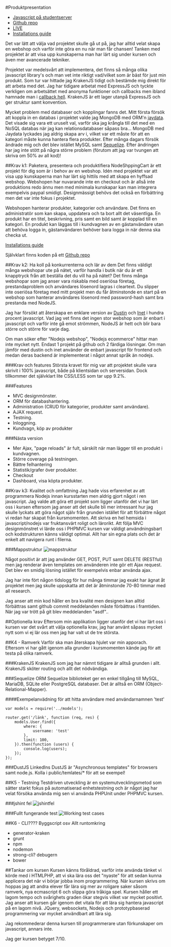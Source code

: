 #Produktpresentation
* [Javascript på studentserver](http://www.student.bth.se/~heoa13/js/)
* [Github repo](http://github.com/olund/NodeShoppingCart)
* [LIVE](http://henrikolund.se:8000)
* [Installations guide](http://henrikolund.se:8000/installation)

Det var lätt att välja vad projektet skulle gå ut på, jag har alltid velat skapa en webshop och varför inte göra en nu när man får chansen!
Tanken med projektet är att visa upp kunskaperna man har lärt sig under kursen och även mer avancerade tekniker.

Projektet var medelsvårt att implementera, det finns så många olika javascript library's och man vet inte riktigt vad/vilket som är bäst för just min produkt. Som tur var hittade jag KrakenJS tidigt och bestämde mig direkt för att arbeta med det. Jag har tidigare arbetat med ExpressJS och tyckte verkligen om arbetsättet med anonyma funktioner och callbacks men ibland hamnade man i [callback hell](http://callbackhell.com/). KrakenJS är ett lager utanpå ExpressJS och ger struktur samt konvention.

Mycket problem med databaser och kopplingar fanns det. Mitt första försök att koppla in en databas i projektet valde jag MongoDB med ORM'n [jaydata](http://jaydata.org/). Det visade sig vara ett uruselt val, varför ska jag krångla till det med en NoSQL databas när jag kan relationsdatabaser såpass bra... MongoDB med Jaydata lyckades jag aldrig skapa arv i, vilket var ett måste för att en kategori måste kunna hantera flera produkter. Efter många dagars försök ändrade mig och det blev istället MySQL samt [Sequelize](http://sequelizejs.com/). Efter ändringen har jag inte stött på några större problem (förutom att jag var tvungen att skriva om 50% av all kod)!


##Krav k1: Paketera, presentera och produktifiera
NodeShppingCart är ett projekt för dig som är i behov av en webshop. Idén med projektet var att visa upp kunskaperna man har lärt sig hittils med att skapa en hyffsad webshop. Webshopen har nuvarande inte en checkout och är allså inte produktions redo ännu men med minimala kunskapar kan man integrera exempelvis paypal smidigt. Designmässigt behövs det också en förbättring men det var inte fokus i projektet.

Webshopen hanterar produkter, kategorier och användare. Det finns en administratör som kan skapa, uppdatera och ta bort allt det väsentliga. En produkt har en titel, beskrivning, pris samt en bild samt är kopplad till en kategori. En produkt kan läggas till i kundvagnen av en gästanvändare utan att behöva logga in, gästanvändaren behöver bara logga in när denna ska checka ut.


[Installations guide](http://henrikolund.se:8000/installation)

Självklart finns koden på ett [Github repo](http://github.com/olund/NodeShoppingCart)


##Krav k2: Ha koll på konkurrenterna och lär av dem
Det finns väldigt många webshopar ute på nätet, varför handla i butik när du är ett knapptryck från att beställa det du vill ha på nätet? Det finns många webshopar som jag anser vara riskabla med oseriösa företag, prestandaproblem och användares lösenord lagras i cleartext. Du slipper inte oseriösa företag med mitt projekt men du får åtminstonde en start på en webshop som hanterar användares lösenord med password-hash samt bra prestanda med NodeJS.

Jag har försökt att återskapa en enklare version av [Dustin](https://www.dustinhome.se/) och [Inet](http://inet.se) i hundra procent javascript. Vad jag vet finns det ingen stor webshop som är enbart i javascript och varför inte gå emot strömmen, NodeJS är hett och blir bara större och större för varje dag.

Om man söker efter "Nodejs webshop", "Nodejs ecommerce" hittar man inte mycket nytt. Endast 1 projekt på github och 2 färdiga lösningar. Om man jämför med dustin och inet använder de enbart javascript för frontend och medan deras backend är implementerat i något annat språk än nodejs.


###Krav och features
Största kravet för mig var att projektet skulle vara skrivit i 100% javascript, både på klientsidan och serversidan. Dock tillkommer det självklart lite CSS/LESS som tar upp 9.2%.


###Features
* MVC designmönster.
* ORM för databashantering.
* Administration (CRUD för kategorier, produkter samt användare).
* AJAX request.
* Testning.
* Inloggning.
* Kundvagn, köp av produkter


###Nästa version
* Mer Ajax, "page reloads" är fult, särskilt när man lägger till en produkt i kundvagnen.
* Större coverage på testningen.
* Bättre felhantering
* Statistik/grafer över produkter.
* Checkout
* Dashboard, visa köpta produkter.


##Krav k3: Kvalitet och omfattning
Jag hade viss erfarenhet av att programmera Nodejs innan kursstarten men aldrig gjort något i ren javascript. Jag valde att göra ett projekt som ligger utanför det vi har lärt oss i kursen eftersom jag anser att det skulle bli mer intressant hur jag skulle lyckats att göra något själv från grunden istället för att förbättre något vi redan har skapat från kursmomenten. Att skriva en hel hemsida i javascript/nodejs var fruktansvärt roligt och lärorikt. Att följa MVC designmönstret vi lärde oss i PHPMVC kursen var väldigt användningsbart och kodstrukturen känns väldigt optimal. Allt har sin egna plats och det är enkelt att navigera runt i filerna.

###Mappstruktur
![mappstruktur](http://puu.sh/ePI05/c50de1e911.png)



Något positivt är att jag använder GET, POST, PUT samt DELETE (RESTful) men jag renderar även templates om använderen inte gör ett Ajax request. Det blev en smidig lösning istället för exempelvis enbar använda ajax.

Jag har inte fört någon tidslogg för hur många timmar jag exakt har ägnat åt projektet men jag skulle uppskatta att det är åtminstonde 70-80 timmar med all research.

Jag anser att min kod håller en bra kvalité men designen kan alltid förbättras samt github commit meddelanden måste förbättras i framtiden. När jag var trött på git blev meddelanden "asdf"..


##Optionella krav
Eftersom min applikation ligger utanför det vi har lärt oss i kursen var det svårt att välja optionella krav, jag har använt såpass mycket nytt som vi ej lär oss men jag har valt ut de tre största.


##K4 - Ramverk
Varför ska man återskapa hjulet var min apporach. Eftersom vi har gått igenom alla grunder i kursmomenten kände jag för att testa på olika ramverk.

###KrakenJS
KrakenJS som jag har nämnt tidigare är alltså grunden i allt. KrakenJS sköter routing och allt det nödvändiga.

###Sequelize ORM
Sequelize biblioteket ger en enkel tillgång till MySQL, MariaDB, SQLite eller PostgreSQL databaser. Det är alltså en ORM (Object-Relational-Mapper).

####Exempelanvädning för att hitta användare med användarnamnen 'test'
```
var models = require('../models');

router.get('/länk', function (req, res) {
    models.User.find({
        where: {
            username: 'test'
        },
        limit: 100,
    }).then(function (users) {
        console.log(users);
    });
});

```

###DustJS
LinkedIns DustJS är "Asynchronous templates" för browsers samt node.js.
Kolla i public/temlates/* för att se exempel!



##K5 - Testning
Testdriven utveckling är en systemutvecklingsmetod som sätter starkt fokus på automatiserad enhetstestning och är något jag har velat försöka använda mig sen vi använda PHPUnit under PHPMVC kursen.






###jshint fel
![jshintfel](http://puu.sh/ePHU5/d5e5167083.png)

###Fullt fungerande test
![Working test cases](http://puu.sh/ePiHZ/602b7babb4.png)







##K6 - CLI???? Byggscript osv Allt runtomkring
* generator-kraken
* grunt
* npm
* nodemon
* strong-cli? debugern
* bower



##Tankar om kursen
Kursen känns föråldrad, varför inte använda tänket vi körde med i HTMLPHP, att vi ska lära oss det "nyaste" för att sedan kunna applicera det när vi börjar jobba inom programmering. När kursen skrivs om hoppas jag att andra elever får lära sig mer av roligare saker såsom ramverk, nya ecmascript 6 och slippa göra tråkiga spel.
Kursen håller ett lagom tempo och svårighets graden ökar stegvis vilket var mycket positivt. Jag anser att kursen går igenom det vitala för att lära sig hantera javascript på en lagom nivå. JQuery, websockets, Nodejs och prototypbaserad programmering var mycket användbart att lära sig.

Jag rekommederar denna kursen till programmerare utan förkunskaper om javascript, annars inte.


Jag ger kursen betyget 7/10.
